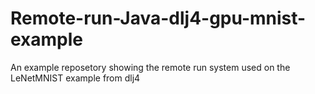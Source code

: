 # Remote-run-Java-dlj4-gpu-mnist-example
An example reposetory showing the remote run system used on the LeNetMNIST example from dlj4 
